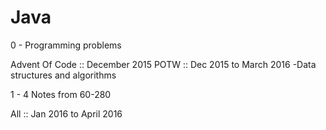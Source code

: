 # Java

0 - Programming problems
    
  Advent Of Code :: December 2015
  POTW :: Dec 2015 to March 2016
  -Data structures and algorithms 

1 - 4 Notes from 60-280

  All :: Jan 2016 to April 2016 
